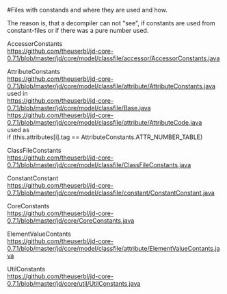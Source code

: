 #Files with constands and where they are used and how.

The reason is, that a decompiler can not "see", if constants are used from constant-files or if there was a pure number used.

AccessorConstants <br/>
https://github.com/theuserbl/jd-core-0.7.1/blob/master/jd/core/model/classfile/accessor/AccessorConstants.java

AttributeConstants <br/>
https://github.com/theuserbl/jd-core-0.7.1/blob/master/jd/core/model/classfile/attribute/AttributeConstants.java <br/>
used in <br/>
https://github.com/theuserbl/jd-core-0.7.1/blob/master/jd/core/model/classfile/Base.java <br/>
https://github.com/theuserbl/jd-core-0.7.1/blob/master/jd/core/model/classfile/attribute/AttributeCode.java <br/>
used as <br/>
 if (this.attributes[i].tag == AttributeConstants.ATTR_NUMBER_TABLE)

ClassFileConstants <br/>
https://github.com/theuserbl/jd-core-0.7.1/blob/master/jd/core/model/classfile/ClassFileConstants.java

ConstantConstant <br/>
https://github.com/theuserbl/jd-core-0.7.1/blob/master/jd/core/model/classfile/constant/ConstantConstant.java

CoreConstants <br/>
https://github.com/theuserbl/jd-core-0.7.1/blob/master/jd/core/CoreConstants.java

ElementValueContants <br/>
https://github.com/theuserbl/jd-core-0.7.1/blob/master/jd/core/model/classfile/attribute/ElementValueContants.java

UtilConstants <br/>
https://github.com/theuserbl/jd-core-0.7.1/blob/master/jd/core/util/UtilConstants.java

